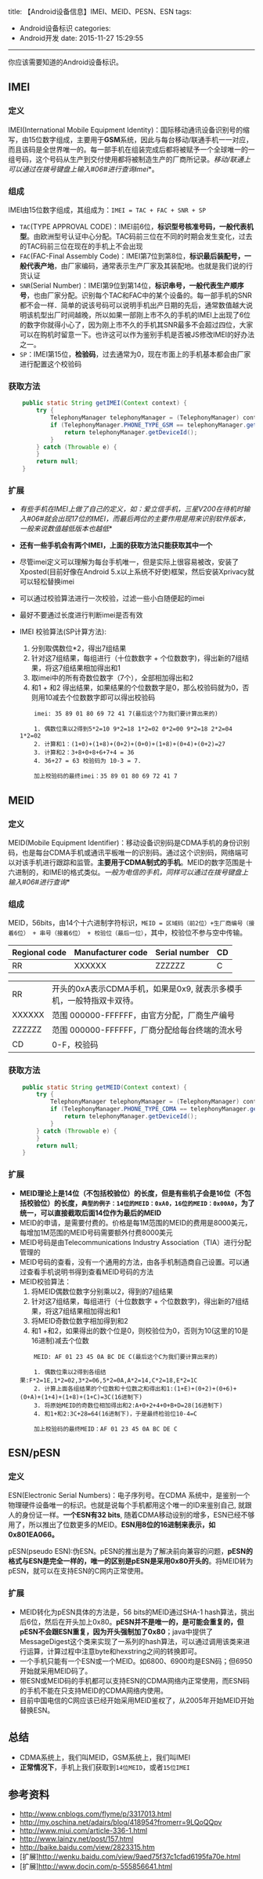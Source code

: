 title: 【Android设备信息】IMEI、MEID、PESN、ESN
tags:
  - Android设备标识
categories:
  - Android开发
date: 2015-11-27 15:29:55
---

你应该需要知道的Android设备标识。

<!--more-->


## IMEI

### 定义

IMEI(International Mobile Equipment Identity)：国际移动通讯设备识别号的缩写，由15位数字组成，主要用于**GSM**系统，因此与每台移动/联通手机一一对应，而且该码是全世界唯一的。每一部手机在组装完成后都将被赋予一个全球唯一的一组号码，这个号码从生产到交付使用都将被制造生产的厂商所记录。**移动/联通上可以通过在拨号键盘上输入*#06#进行查询imei**。


### 组成

IMEI由15位数字组成，其组成为：``IMEI = TAC + FAC + SNR + SP``

* ``TAC``(TYPE APPROVAL CODE)：IMEI前6位，**标识型号核准号码，一般代表机型**。由欧洲型号认证中心分配。TAC码前三位在不同的时期会发生变化，过去的TAC码前三位在现在的手机上不会出现
* ``FAC``(FAC-Final Assembly Code)：IMEI第7位到第8位，**标识最后装配号，一般代表产地**，由厂家编码，通常表示生产厂家及其装配地。也就是我们说的行货认证 
* ``SNR``(Serial Number)：IMEI第9位到第14位，**标识串号，一般代表生产顺序号**，也由厂家分配。识别每个TAC和FAC中的某个设备的。每一部手机的SNR都不会一样．简单的说该号码可以说明手机出产日期的先后，通常数值越大说明该机型出厂时间越晚，所以如果一部刚上市不久的手机的IMEI上出现了6位的数字你就得小心了，因为刚上市不久的手机其SNR最多不会超过四位，大家可以在购机时留意一下。也许这可以作为鉴别手机是否被JS修改IMEI的好办法之一。
* ``SP``：IMEI第15位，**检验码**，过去通常为0，现在市面上的手机基本都会由厂家进行配置这个校验码

### 获取方法

```java
    public static String getIMEI(Context context) {
        try {
            TelephonyManager telephonyManager = (TelephonyManager) context.getSystemService(Context.TELEPHONY_SERVICE);
            if (TelephonyManager.PHONE_TYPE_GSM == telephonyManager.getPhoneType()) {
                return telephonyManager.getDeviceId();
            }
        } catch (Throwable e) {
        }
        return null;
    }
```

### 扩展

* **有些手机在IMEI上做了自己的定义，如：爱立信手机，三星V200在待机时输入*#06#就会出现17位的IMEI，而最后两位的主要作用是用来识别软件版本，一般来说数值越低版本也越低**
* **还有一些手机会有两个IMEI，上面的获取方法只能获取其中一个**
* 尽管imei定义可以理解为每台手机唯一，但是实际上很容易被改，安装了Xposted(目前好像在Android 5.x以上系统不好使)框架，然后安装Xprivacy就可以轻松替换imei
* 可以通过校验算法进行一次校验，过滤一些小白随便起的imei
* 最好不要通过长度进行判断imei是否有效
* IMEI 校验算法(SP计算方法):

    1. 分别取偶数位*2，得出7组结果
    2. 针对这7组结果，每组进行（十位数数字 + 个位数数字)，得出新的7组结果，将这7组结果相加得出和1
    3. 取imei中的所有奇数位数字（7个），全部相加得出和2
    4. 和1 + 和2 得出结果，如果结果的个位数数字是0，那么校验码就为0，否则用10减去个位数数字即可以得出校验码
    ```
        imei: 35 89 01 80 69 72 41 7(最后这个7为我们要计算出来的)

        1. 偶数位乘以2得到5*2=10 9*2=18 1*2=02 0*2=00 9*2=18 2*2=04 1*2=02
        2. 计算和1：(1+0)+(1+8)+(0+2)+(0+0)+(1+8)+(0+4)+(0+2)=27
        3. 计算和2：3+8+0+8+6+7+4 = 36
        4. 36+27 = 63 校验码为 10-3 = 7.
        
        加上校验码的最终imei：35 89 01 80 69 72 41 7
    ```


## MEID

### 定义

MEID(Mobile Equipment Identifier)：移动设备识别码是CDMA手机的身份识别码，也是每台CDMA手机或通讯平板唯一的识别码。通过这个识别码，网络端可以对该手机进行跟踪和监管。**主要用于CDMA制式的手机**。MEID的数字范围是十六进制的，和IMEI的格式类似。**一般为电信的手机，同样可以通过在拨号键盘上输入*#06#进行查询**

### 组成


MEID，56bits，由14个十六进制字符标识，``MEID = 区域码（前2位）+生厂商编号（接着6位） + 串号（接着6位） + 校验位（最后一位）``，其中，校验位不参与空中传输。


|Regional code|Manufacturer code|Serial number|CD|
|--|--|--|--|
|RR|XXXXXX|ZZZZZZ|C|

|||
|--|--|
|RR|开头的0xA表示CDMA手机，如果是0x9, 就表示多模手机，一般特指双卡双待。|
|XXXXXX|范围 000000-FFFFFF，由官方分配，厂商生产编号|
|ZZZZZZ|范围 000000-FFFFFF，厂商分配给每台终端的流水号|
|CD|0-F，校验码|


### 获取方法

```java
    public static String getMEID(Context context) {
        try {
            TelephonyManager telephonyManager = (TelephonyManager) context.getSystemService(Context.TELEPHONY_SERVICE);
            if (TelephonyManager.PHONE_TYPE_CDMA == telephonyManager.getPhoneType()) {
                return telephonyManager.getDeviceId();  
            }
        } catch (Throwable e) {
        }
        return null;
    }
```

### 扩展 

* **MEID理论上是14位（不包括校验位）的长度，但是有些机子会是16位（不包括校验位）的长度，``典型的例子：14位的MEID：0xA0，16位的MEID：0x00A0``，为了统一，可以直接截取后面14位作为最后的MEID**
* MEID的申请，是需要付费的。价格是每1M范围的MEID的费用是8000美元，每增加1M范围的MEID号码需要额外付费8000美元
* MEID号码是由Telecommunications Industry Association（TIA）进行分配管理的
* MEID号码的查看，没有一个通用的方法，由各手机制造商自己设置。可以通过查看手机说明书得到查看MEID号码的方法
* MEID校验算法：
    1. 将MEID偶数位数字分别乘以2，得到的7组结果
    2. 针对这7组结果，每组进行（十位数数字 + 个位数数字)，得出新的7组结果，将这7组结果相加得出和1
    2. 将MEID奇数位数字相加得到和2
    3. 和1 +和2，如果得出的数个位是0，则校验位为0，否则为10(这里的10是16进制)减去个位数
    ```
        MEID: AF 01 23 45 0A BC DE C(最后这个C为我们要计算出来的)
        
        1. 偶数位乘以2得到各组结果:F*2=1E,1*2=02,3*2=06,5*2=0A,A*2=14,C*2=18,E*2=1C
        2. 计算上面各组结果的个位数和十位数之和得出和1:(1+E)+(0+2)+(0+6)+(0+A)+(1+4)+(1+8)+(1+C)=3C(16进制下)
        3. 将原始MEID的奇数位相加得出和2:A+0+2+4+0+B+D=28(16进制下)
        4. 和1+和2:3C+28=64(16进制下)，于是最终检验位10-4=C
        
        加上校验码的最终MEID：AF 01 23 45 0A BC DE C
    ```



## ESN/pESN

### 定义

ESN(Electronic Serial Numbers)：电子序列号。在CDMA 系统中，是鉴别一个物理硬件设备唯一的标识。也就是说每个手机都用这个唯一的ID来鉴别自己, 就跟人的身份证一样。**一个ESN有32 bits**, 随着CDMA移动设别的增多，ESN已经不够用了，所以推出了位数更多的MEID。**ESN用8位的16进制来表示，如0x801EA066。**

pESN(pseudo ESN):伪ESN。pESN的推出是为了解决前向兼容的问题，**pESN的格式与ESN是完全一样的，唯一的区别是pESN是采用0x80开头的**。将MEID转为pESN，就可以在支持ESN的C网内正常使用。

### 扩展

*  MEID转化为pESN具体的方法是，56 bits的MEID通过SHA-1 hash算法，挑出后6位，然后在开头加上0x80。**pESN并不是唯一的，是可能会重复的，但pESN不会跟ESN重复，因为开头强制加了0x80**；java中提供了MessageDigest这个类来实现了一系列的hash算法，可以通过调用该类来进行运算，计算过程中注意byte和hexstring之间的转换即可。
* 一个手机只能有一个ESN或一个MEID。如6800、6900均是ESN码；但6950开始就采用MEID码了。
* 带ESN或MEID码的手机都可以支持ESN的CDMA网络内正常使用，而ESN码的手机不能在只支持MEID的CDMA网络内使用。
* 目前中国电信的C网应该已经开始采用MEID鉴权了，从2005年开始MEID开始替换ESN。


## 总结

* CDMA系统上，我们叫MEID，GSM系统上，我们叫IMEI
* **正常情况下**，手机上我们获取到``14位MEID``，或者``15位IMEI``

## 参考资料

* http://www.cnblogs.com/flyme/p/3317013.html
* http://my.oschina.net/adairs/blog/418954?fromerr=9LQoQQpv
* http://www.miui.com/article-336-1.html
* http://www.lainzy.net/post/157.html
* http://baike.baidu.com/view/2823315.htm
* [扩展]http://wenku.baidu.com/view/9aed75f37c1cfad6195fa70e.html 
* [扩展]http://www.docin.com/p-555856641.html
